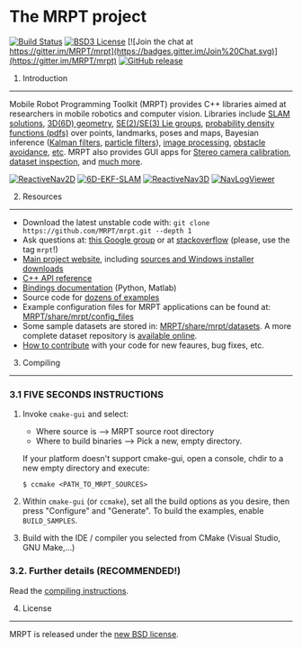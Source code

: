 The MRPT project 
====================================================
[![Build Status](https://travis-ci.org/MRPT/mrpt.png?branch=master)](https://travis-ci.org/MRPT/mrpt)
[![BSD3 License](http://img.shields.io/badge/license-BSD3-brightgreen.svg)](https://github.com/MRPT/mrpt/blob/master/doc/LICENSE.txt) 
[![Join the chat at https://gitter.im/MRPT/mrpt](https://badges.gitter.im/Join%20Chat.svg)](https://gitter.im/MRPT/mrpt)
[![GitHub release](https://img.shields.io/github/release/MRPT/mrpt.svg)](https://github.com/MRPT/mrpt/releases)

1. Introduction
------------------------------------------------------------------------------

Mobile Robot Programming Toolkit (MRPT) provides C++ libraries aimed at researchers
in mobile robotics and computer vision. Libraries include [SLAM solutions](http://www.mrpt.org/List_of_SLAM_algorithms), [3D(6D) geometry](http://www.mrpt.org/tutorials/programming/maths-and-geometry/2d_3d_geometry/), [SE(2)/SE(3) Lie groups](http://ingmec.ual.es/~jlblanco/papers/jlblanco2010geometry3D_techrep.pdf), 
[probability density functions (pdfs)](http://reference.mrpt.org/stable/classmrpt_1_1utils_1_1_c_probability_density_function.html) over points, landmarks, poses and maps, 
Bayesian inference ([Kalman filters](http://www.mrpt.org/Kalman_Filters), [particle filters](http://www.mrpt.org/tutorials/programming/statistics-and-bayes-filtering/particle_filters/)), [image processing](http://www.mrpt.org/tutorials/programming/images-image-processing-camera-models/), [obstacle avoidance](http://www.mrpt.org/Obstacle_avoidance), [etc](http://reference.mrpt.org/devel/modules.html). 
MRPT also provides GUI apps for [Stereo camera calibration](http://www.mrpt.org/list-of-mrpt-apps/application-kinect-stereo-calib/), [dataset inspection](http://www.mrpt.org/list-of-mrpt-apps/rawlogviewer/), 
and [much more](http://www.mrpt.org/list-of-mrpt-apps/).

[![ReactiveNav2D](https://raw.githubusercontent.com/MRPT/mrpt/master/doc/video-screenshots/reactivenav2d.jpg)](https://www.youtube.com/watch?v=qSMs5rnmwTM&index=9&list=PLOJ3GF0x2_eX7TXG_ZyDgEIJdNcuB193X) [![6D-EKF-SLAM](https://raw.githubusercontent.com/MRPT/mrpt/master/doc/video-screenshots/ekf6d.jpg)](https://www.youtube.com/watch?v=eOkzd_i_-ps&index=6&list=PLOJ3GF0x2_eX7TXG_ZyDgEIJdNcuB193X)
[![ReactiveNav3D](https://raw.githubusercontent.com/MRPT/mrpt/master/doc/video-screenshots/reactivenav3d.jpg)](https://www.youtube.com/watch?v=CXdZ4CjWFuU&index=2&list=PLOJ3GF0x2_eX7TXG_ZyDgEIJdNcuB193X) [![NavLogViewer](https://raw.githubusercontent.com/MRPT/mrpt/master/doc/video-screenshots/navlogviewer.jpg)](https://www.youtube.com/watch?v=6Dp-tr7yR1k&list=PLOJ3GF0x2_eXj35SYVa4-n2-E_zW6klfR&index=2)

2. Resources
------------------------------------------------------------------------------
  * Download the latest unstable code with: `git clone https://github.com/MRPT/mrpt.git --depth 1`
  * Ask questions at: [this Google group](http://www.mrpt.org/forum/) or at [stackoverflow](http://stackoverflow.com/search?q=mrpt) (please, use the tag `mrpt`!)
  * [Main project website](http://www.mrpt.org/), including [sources and Windows installer downloads](http://www.mrpt.org/download-mrpt/)
  * [C++ API reference](http://reference.mrpt.org/)
  * [Bindings documentation](https://github.com/MRPT/mrpt/wiki) (Python, Matlab)
  * Source code for [dozens of examples](http://www.mrpt.org/tutorials/mrpt-examples/)
  * Example configuration files for  MRPT applications can be found at: 
     [MRPT/share/mrpt/config_files](https://github.com/MRPT/mrpt/tree/master/share/mrpt/config_files)
  * Some sample datasets are stored in: 
     [MRPT/share/mrpt/datasets](https://github.com/MRPT/mrpt/tree/master/share/mrpt/datasets). 
    A more complete dataset repository is [available online](http://www.mrpt.org/robotics_datasets).
  * [How to contribute](https://github.com/MRPT/mrpt/blob/master/.github/CONTRIBUTING.md) with your code for new feaures, bug fixes, etc.

3. Compiling
------------------------------------------------------------------------------

### 3.1 **FIVE SECONDS INSTRUCTIONS**

1.  Invoke `cmake-gui` and select: 
      * Where source is          --> MRPT source root directory
      * Where to build binaries  --> Pick a new, empty directory.

    If your platform doesn't support cmake-gui, open a console, chdir to a new 
    empty directory and execute:
    
    	$ ccmake <PATH_TO_MRPT_SOURCES>

2. Within `cmake-gui` (or `ccmake`), set all the build options as 
   you desire, then press "Configure" and "Generate". To build 
   the examples, enable `BUILD_SAMPLES`.

3. Build with the IDE / compiler you selected from CMake (Visual Studio, GNU Make,...)


### 3.2. Further details (RECOMMENDED!)

Read the [compiling instructions](http://www.mrpt.org/Building_and_Installing_Instructions).


4. License
------------------------------------------------------------------------------

MRPT is released under the [new BSD license](http://www.mrpt.org/License/).

